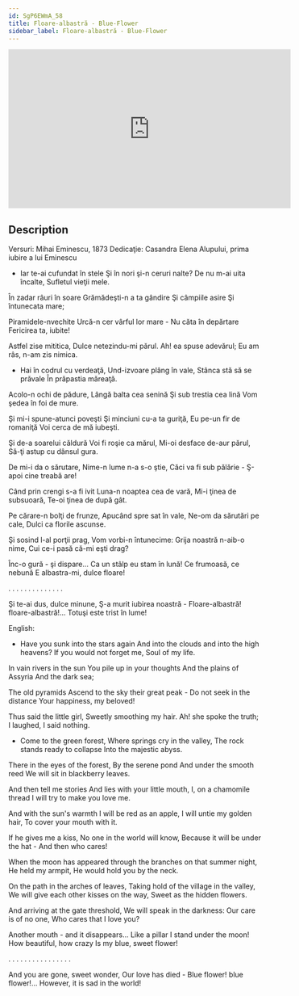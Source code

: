 ```yaml
---
id: SgP6EWmA_58
title: Floare-albastră - Blue-Flower
sidebar_label: Floare-albastră - Blue-Flower
---
```


<iframe
  width="560"
  height="315"
  src="https://www.youtube.com/embed/SgP6EWmA_58"
  title="YouTube video player"
  frameborder="0"
  allow="accelerometer; autoplay; clipboard-write; encrypted-media; gyroscope; picture-in-picture; web-share"
  referrerpolicy="strict-origin-when-cross-origin"
  allowfullscreen
></iframe>

## Description

Versuri: Mihai Eminescu, 1873
Dedicaţie: Casandra Elena Alupului, prima iubire a lui Eminescu

- Iar te-ai cufundat în stele
Şi în nori şi-n ceruri nalte?
De nu m-ai uita încalte,
Sufletul vieţii mele.

În zadar râuri în soare
Grămădeşti-n a ta gândire
Şi câmpiile asire
Şi întunecata mare;

Piramidele-nvechite
Urcă-n cer vârful lor mare -
Nu căta în depărtare
Fericirea ta, iubite!

Astfel zise mititica,
Dulce netezindu-mi părul.
Ah! ea spuse adevărul;
Eu am râs, n-am zis nimica.

- Hai în codrul cu verdeaţă,
Und-izvoare plâng în vale,
Stânca stă să se prăvale
În prăpastia măreaţă.

Acolo-n ochi de pădure,
Lângă balta cea senină
Şi sub trestia cea lină
Vom şedea în foi de mure.

Şi mi-i spune-atunci poveşti
Şi minciuni cu-a ta guriţă,
Eu pe-un fir de romaniţă
Voi cerca de mă iubeşti.

Şi de-a soarelui căldură
Voi fi roşie ca mărul,
Mi-oi desface de-aur părul,
Să-ţi astup cu dânsul gura.

De mi-i da o sărutare,
Nime-n lume n-a s-o ştie,
Căci va fi sub pălărie -
Ş-apoi cine treabă are!

Când prin crengi s-a fi ivit
Luna-n noaptea cea de vară,
Mi-i ţinea de subsuoară,
Te-oi ţinea de după gât.

Pe cărare-n bolţi de frunze,
Apucând spre sat în vale,
Ne-om da sărutări pe cale,
Dulci ca florile ascunse.

Şi sosind l-al porţii prag,
Vom vorbi-n întunecime:
Grija noastră n-aib-o nime,
Cui ce-i pasă că-mi eşti drag?

Înc-o gură - şi dispare...
Ca un stâlp eu stam în lună!
Ce frumoasă, ce nebună
E albastra-mi, dulce floare!

. . . . . . . . . . . . . .

Şi te-ai dus, dulce minune,
Ş-a murit iubirea noastră -
Floare-albastră! floare-albastră!...
Totuşi este trist în lume!

English:

- Have you sunk into the stars again
And into the clouds and into the high heavens?
If you would not forget me,
Soul of my life.

In vain rivers in the sun
You pile up in your thoughts
And the plains of Assyria
And the dark sea;

The old pyramids
Ascend to the sky their great peak -
Do not seek in the distance
Your happiness, my beloved!

Thus said the little girl,
Sweetly smoothing my hair.
Ah! she spoke the truth;
I laughed, I said nothing.

- Come to the green forest,
Where springs cry in the valley,
The rock stands ready to collapse
Into the majestic abyss.

There in the eyes of the forest,
By the serene pond
And under the smooth reed
We will sit in blackberry leaves.

And then tell me stories
And lies with your little mouth,
I, on a chamomile thread
I will try to make you love me.

And with the sun's warmth
I will be red as an apple,
I will untie my golden hair,
To cover your mouth with it.

If he gives me a kiss,
No one in the world will know,
Because it will be under the hat -
And then who cares!

When the moon has appeared through 
the branches on that summer night,
He held my armpit,
He would hold you by the neck.

On the path in the arches of leaves,
Taking hold of the village in the valley,
We will give each other kisses on the way,
Sweet as the hidden flowers.

And arriving at the gate threshold,
We will speak in the darkness:
Our care is of no one,
Who cares that I love you?

Another mouth - and it disappears...
Like a pillar I stand under the moon!
How beautiful, how crazy
Is my blue, sweet flower!

. . . . . . . . . . . . . . . .

And you are gone, sweet wonder,
Our love has died -
Blue flower! blue flower!...
However, it is sad in the world!

